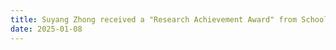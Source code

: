 ```yaml
---
title: Suyang Zhong received a "Research Achievement Award" from School of Computing!
date: 2025-01-08
---
```



